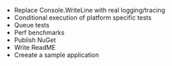 ﻿- Replace Console.WriteLine with real logging/tracing
- Conditional execution of platform specific tests
- Queue tests
- Perf benchmarks
- Publish NuGet
- Write ReadME
- Creeate a sample application
